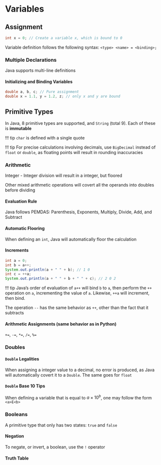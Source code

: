 # Variables

## Assignment

```java
int x = 0; // Create a variable x, which is bound to 0
```

Variable definition follows the following syntax: `<type> <name> = <binding>;`

### Multiple Declarations

Java supports multi-line definitions

#### Initializing and Binding Variables

```java
double a, b, c; // Pure assignment
double x = 1.1, y = 1.2, z; // only x and y are bound
```

## Primitive Types

In Java, 8 primitive types are supported, and `String` (total 9). Each of these is **immutable**

!!! tip
    `char` is defined with a single quote


!!! tip
    For precise calculations involving decimals, use `BigDecimal` instead of `float` or `double`, as floating points will result in rounding inaccuracies

### Arithmetic

Integer - Integer division will result in a integer, but floored

Other mixed arithmetic operations will covert all the operands into doubles before dividing

#### Evaluation Rule

Java follows PEMDAS: Parenthesis, Exponents, Multiply, Divide, Add, and Subtract

#### Automatic Flooring

When defining an `int`, Java will automatically floor the calculation

#### Increments

```java
int a = 0;
int b = a++;
System.out.println(a + " " + b); // 1 0
int c = ++a;
System.out.println(a + " " + b + " " + c); // 2 0 2
```

!!! tip
    Java’s order of evaluation of `a++` will bind `b` to `a`, then perform the `++` operation on `a`, incrementing the value of `a`. Likewise, `++a` will increment, then bind.

The operation `--` has the same behavior as `++`, other than the fact that it subtracts

#### Arithmetic Assignments (same behavior as in Python)

`+=`, `-=`, `*=`, `/=`, `%=`

### Doubles

#### `Double` Legalities

When assigning a integer value to a decimal, no error is produced, as Java will automatically covert it to a `Double`. The same goes for `float`

#### `Double` Base 10 Tips

When defining a variable that is equal to $a\times10^b$, one may follow the form `<a>E<b>`

### Booleans

A primitive type that only has two states: `true` and `false`

#### Negation

To negate, or invert, a boolean, use the `!` operator

#### Truth Table